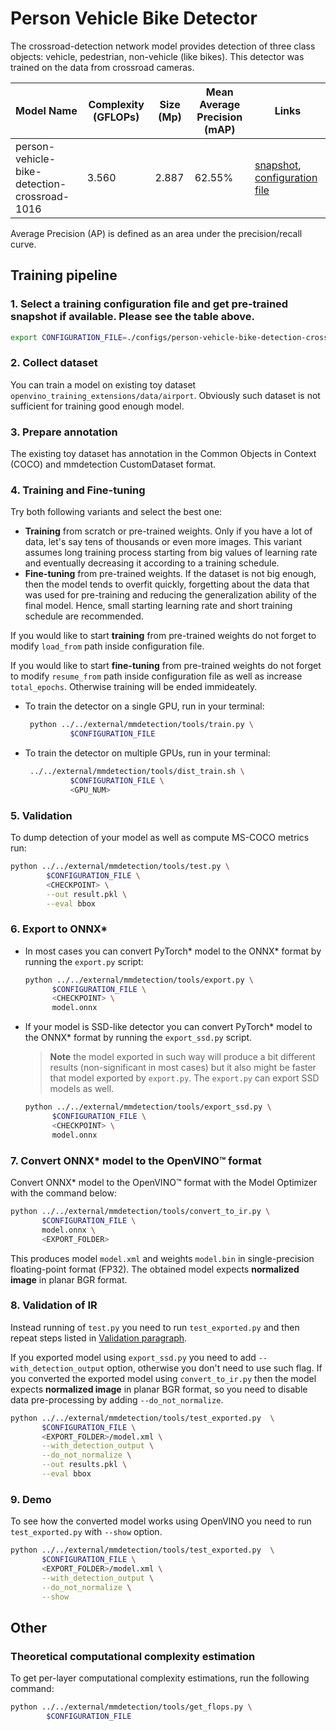 # Person Vehicle Bike Detector

The crossroad-detection network model provides detection of three class objects: vehicle, pedestrian, non-vehicle (like bikes). This detector was trained on the data from crossroad cameras.

| Model Name                  | Complexity (GFLOPs) | Size (Mp) | Mean Average Precision (mAP) | Links                                                                        |
| --------------------------- | ------------------- | --------- | ------------- | ---------------------------------------------------------------------------- |
| person-vehicle-bike-detection-crossroad-1016  | 3.560               | 	2.887    | 62.55%          | [snapshot](https://download.01.org/opencv/openvino_training_extensions/models/object_detection/person_vehicle_bike_sd512_mb2_clustered_epoch_21.pth), [configuration file](./configs/person-vehicle-bike-detection-crossroad-1016.py) |

Average Precision (AP) is defined as an area under the precision/recall curve.

## Training pipeline

### 1. Select a training configuration file and get pre-trained snapshot if available. Please see the table above.

```bash
export CONFIGURATION_FILE=./configs/person-vehicle-bike-detection-crossroad-1016.py
```

### 2. Collect dataset

You can train a model on existing toy dataset `openvino_training_extensions/data/airport`. Obviously such dataset is not sufficient for training good enough model.

### 3. Prepare annotation

The existing toy dataset has annotation in the Common Objects in Context (COCO) and mmdetection CustomDataset format.

### 4. Training and Fine-tuning

Try both following variants and select the best one:

   * **Training** from scratch or pre-trained weights. Only if you have a lot of data, let's say tens of thousands or even more images. This variant assumes long training process starting from big values of learning rate and eventually decreasing it according to a training schedule.
   * **Fine-tuning** from pre-trained weights. If the dataset is not big enough, then the model tends to overfit quickly, forgetting about the data that was used for pre-training and reducing the generalization ability of the final model. Hence, small starting learning rate and short training schedule are recommended.

If you would like to start **training** from pre-trained weights do not forget to modify `load_from` path inside configuration file.

If you would like to start **fine-tuning** from pre-trained weights do not forget to modify `resume_from` path inside configuration file as well as increase `total_epochs`. Otherwise training will be ended immideately.

* To train the detector on a single GPU, run in your terminal:

  ```bash
   python ../../external/mmdetection/tools/train.py \
            $CONFIGURATION_FILE
   ```

* To train the detector on multiple GPUs, run in your terminal:

  ```bash
   ../../external/mmdetection/tools/dist_train.sh \
            $CONFIGURATION_FILE \
            <GPU_NUM>
   ```

### 5. Validation

To dump detection of your model as well as compute MS-COCO metrics run:

```bash
python ../../external/mmdetection/tools/test.py \
        $CONFIGURATION_FILE \
        <CHECKPOINT> \
        --out result.pkl \
        --eval bbox
```

### 6. Export to ONNX\*

* In most cases you can convert PyTorch\* model to the ONNX\* format by running the `export.py` script:

    ```bash
    python ../../external/mmdetection/tools/export.py \
          $CONFIGURATION_FILE \
          <CHECKPOINT> \
          model.onnx
    ```

* If your model is SSD-like detector you can convert PyTorch\* model to the ONNX\* format by running the `export_ssd.py` script.

    > **Note** the model exported in such way will produce a bit different results (non-significant in most cases) but it also might be faster that model exported by `export.py`. The `export.py` can export SSD models as well.

    ```bash
    python ../../external/mmdetection/tools/export_ssd.py \
          $CONFIGURATION_FILE \
          <CHECKPOINT> \
          model.onnx
    ```

### 7. Convert ONNX\* model to the OpenVINO™ format

Convert ONNX\* model to the OpenVINO™ format with the Model Optimizer with the command below:

```bash
python ../../external/mmdetection/tools/convert_to_ir.py \
       $CONFIGURATION_FILE \
       model.onnx \
       <EXPORT_FOLDER>
 ```

This produces model `model.xml` and weights `model.bin` in single-precision floating-point format
(FP32). The obtained model expects **normalized image** in planar BGR format.

### 8. Validation of IR

Instead running of `test.py` you need to run `test_exported.py` and then repeat steps listed in [Validation paragraph](#5-validation).

If you exported model using `export_ssd.py` you need to add `--with_detection_output` option, otherwise you don't need to use such flag. If you converted the exported model using `convert_to_ir.py` then the model expects **normalized image** in planar BGR format, so you need to disable data pre-processing by adding `--do_not_normalize`.

   ```bash
   python ../../external/mmdetection/tools/test_exported.py  \
          $CONFIGURATION_FILE \
          <EXPORT_FOLDER>/model.xml \
          --with_detection_output \
          --do_not_normalize \
          --out results.pkl \
          --eval bbox
   ```

### 9. Demo

To see how the converted model works using OpenVINO you need to run `test_exported.py` with `--show` option.

   ```bash
   python ../../external/mmdetection/tools/test_exported.py  \
          $CONFIGURATION_FILE \
          <EXPORT_FOLDER>/model.xml \
          --with_detection_output \
          --do_not_normalize \
          --show
   ```

## Other

### Theoretical computational complexity estimation

To get per-layer computational complexity estimations, run the following command:

```bash
python ../../external/mmdetection/tools/get_flops.py \
        $CONFIGURATION_FILE
```
